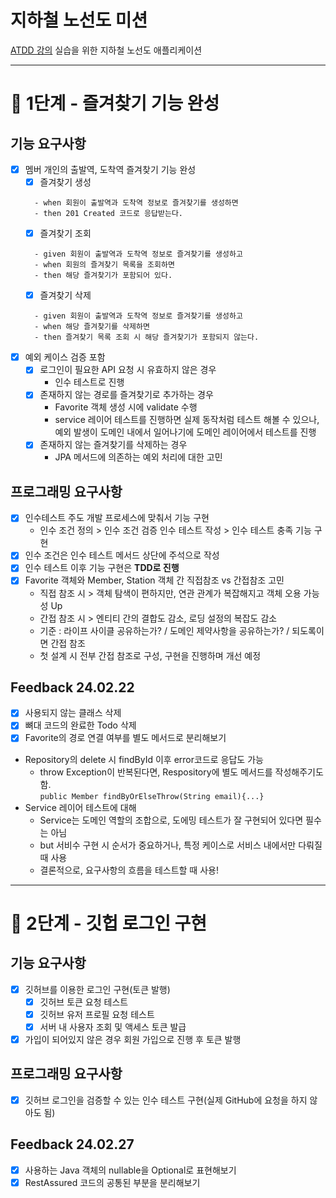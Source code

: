 # 지하철 노선도 미션
[ATDD 강의](https://edu.nextstep.camp/c/R89PYi5H) 실습을 위한 지하철 노선도 애플리케이션

---
# 🚀 1단계 - 즐겨찾기 기능 완성

## 기능 요구사항
- [x] 멤버 개인의 출발역, 도착역 즐겨찾기 기능 완성
  - [x] 즐겨찾기 생성
  ```
    - when 회원이 출발역과 도착역 정보로 즐겨찾기를 생성하면
    - then 201 Created 코드로 응답받는다.
  ```
  - [x] 즐겨찾기 조회
  ```
    - given 회원이 출발역과 도착역 정보로 즐겨찾기를 생성하고
    - when 회원의 즐겨찾기 목록을 조회하면
    - then 해당 즐겨찾기가 포함되어 있다.
  ```
  - [x] 즐겨찾기 삭제
  ```
    - given 회원이 출발역과 도착역 정보로 즐겨찾기를 생성하고
    - when 해당 즐겨찾기를 삭제하면
    - then 즐겨찾기 목록 조회 시 해당 즐겨찾기가 포함되지 않는다.
  ```
- [x] 예외 케이스 검증 포함
  - [x] 로그인이 필요한 API 요청 시 유효하지 않은 경우
    - 인수 테스트로 진행
  - [x] 존재하지 않는 경로를 즐겨찾기로 추가하는 경우
    - Favorite 객체 생성 시에 validate 수행 
    - service 레이어 테스트를 진행하면 실제 동작처럼 테스트 해볼 수 있으나, 예외 발생이 도메인 내에서 일어나기에 도메인 레이어에서 테스트를 진행
  - [x] 존재하지 않는 즐겨찾기를 삭제하는 경우
    - JPA 메서드에 의존하는 예외 처리에 대한 고민

## 프로그래밍 요구사항
- [x] 인수테스트 주도 개발 프로세스에 맞춰서 기능 구현
  - 인수 조건 정의 > 인수 조건 검증 인수 테스트 작성 > 인수 테스트 충족 기능 구현
- [x] 인수 조건은 인수 테스트 메서드 상단에 주석으로 작성
- [x] 인수 테스트 이후 기능 구현은 __TDD로 진행__
- [x] Favorite 객체와 Member, Station 객체 간 직접참조 vs 간접참조 고민
  - 직접 참조 시 > 객체 탐색이 편하지만, 연관 관계가 복잡해지고 객체 오용 가능성 Up
  - 간접 참조 시 > 엔티티 간의 결합도 감소, 로딩 설정의 복잡도 감소
  - 기준 : 라이프 사이클 공유하는가? / 도메인 제약사항을 공유하는가? /  되도록이면 간접 참조
  - 첫 설계 시 전부 간접 참조로 구성, 구현을 진행하며 개선 예정

## Feedback 24.02.22

- [x] 사용되지 않는 클래스 삭제
- [x] 뼈대 코드의 완료한 Todo 삭제
- [x] Favorite의 경로 연결 여부를 별도 메서드로 분리해보기
- Repository의 delete 시 findById 이후 error코드로 응답도 가능
  - throw Exception이 반복된다면, Respository에 별도 메서드를 작성해주기도 함.
  <br>`public Member findByOrElseThrow(String email){...}`
- Service 레이어 테스트에 대해
  - Service는 도메인 역할의 조합으로, 도에밍 테스트가 잘 구현되어 있다면 필수는 아님
  - but 서비수 구현 시 순서가 중요하거나, 특정 케이스로 서비스 내에서만 다뤄질 때 사용
  - 결론적으로, 요구사항의 흐름을 테스트할 때 사용!

---
# 🚀 2단계 - 깃헙 로그인 구현
## 기능 요구사항
- [x] 깃허브를 이용한 로그인 구현(토큰 발행)
  - [x] 깃허브 토큰 요청 테스트
  - [x] 깃허브 유저 프로필 요청 테스트
  - [x] 서버 내 사용자 조회 및 액세스 토큰 발급
- [x] 가입이 되어있지 않은 경우 회원 가입으로 진행 후 토큰 발행

## 프로그래밍 요구사항
- [x] 깃허브 로그인을 검증할 수 있는 인수 테스트 구현(실제 GitHub에 요청을 하지 않아도 됨)

## Feedback 24.02.27

- [x] 사용하는 Java 객체의 nullable을 Optional로 표현해보기
- [x] RestAssured 코드의 공통된 부분을 분리해보기
